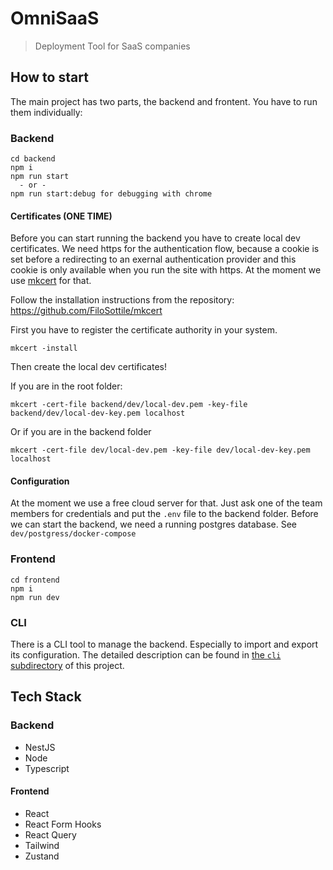 # OmniSaaS

> Deployment Tool for SaaS companies

## How to start

The main project has two parts, the backend and frontent. You have to run them individually:

### Backend

```
cd backend
npm i
npm run start
  - or -
npm run start:debug for debugging with chrome
```

#### Certificates (ONE TIME)

Before you can start running the backend you have to create local dev certificates. We need https for the authentication flow, because a cookie is set before a redirecting to an exernal authentication provider and this cookie is only available when you run the site with https. At the moment we use [mkcert](https://github.com/FiloSottile/mkcert) for that.

Follow the installation instructions from the repository: https://github.com/FiloSottile/mkcert

First you have to register the certificate authority in your system.

```
mkcert -install
```

Then create the local dev certificates!

If you are in the root folder:

```
mkcert -cert-file backend/dev/local-dev.pem -key-file backend/dev/local-dev-key.pem localhost
```

Or if you are in the backend folder

```
mkcert -cert-file dev/local-dev.pem -key-file dev/local-dev-key.pem localhost
```

#### Configuration

At the moment we use a free cloud server for that. Just ask one of the team members for credentials and put the `.env` file to the backend folder.
Before we can start the backend, we need a running postgres database. See `dev/postgress/docker-compose`

### Frontend

```
cd frontend
npm i
npm run dev
```

### CLI

There is a CLI tool to manage the backend. Especially to import and export its configuration. The detailed description can be found in [the `cli` subdirectory](cli/) of this project.

## Tech Stack

### Backend

* NestJS
* Node
* Typescript

#### Frontend

* React
* React Form Hooks
* React Query
* Tailwind
* Zustand